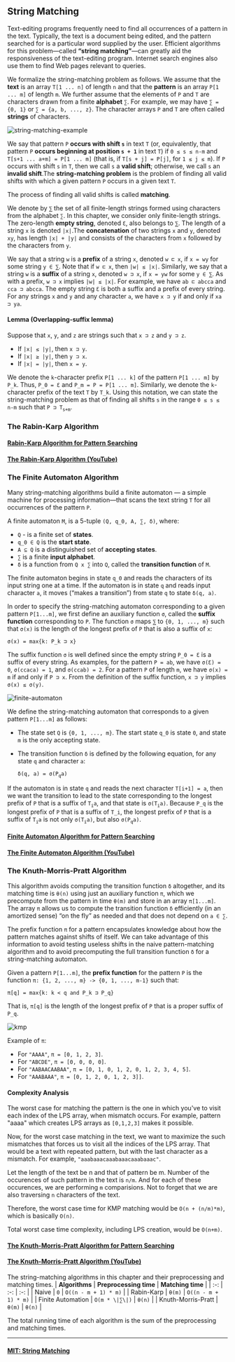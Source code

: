 ## String Matching
Text-editing programs frequently need to find all occurrences  of a pattern in the text. Typically, the text is a document being edited, and the pattern searched for is a particular word supplied by the user. Efficient algorithms for this problem—called __“string matching”__—can greatly aid the responsiveness of the text-editing program.  Internet search engines also use them to find Web pages relevant to queries.

We  formalize  the  string-matching  problem  as  follows.    We  assume  that  the __text__  is  an  array `T[1 ... n]` of  length `n` and  that  the  __pattern__  is  an  array `P[1 ... m]` of  length `m`.   We  further  assume  that  the  elements  of `P` and `T` are  characters drawn from a finite __alphabet__ `∑`.  For example,  we may have `∑ = {0, 1}` or `∑ = {a, b, ..., z}`.  The character arrays `P` and `T` are often called __strings__ of characters.

![string-matching-example](./images/string-matching-example.png)

We say that pattern `P` __occurs with shift `s`__ in text `T` (or, equivalently, that pattern `P` __occurs beginning at position `s + 1`__ in text `T`) if `0 ≤ s ≤ n-m` and `T[s+1 ... a+m] = P[1 ... m]` (that is, if `T[s + j] = P[j]`, for `1 ≤ j ≤ m`). If `P` occurs with shift `s` in `T`, then we call `s` a __valid shift__; otherwise, we call `s` an __invalid shift__.The __string-matching problem__ is the problem of finding all valid shifts with which a given pattern `P` occurs in a given text `T`.

The process of finding all valid shifts is called __matching__.

We  denote  by `⅀` the  set  of  all  finite-length  strings  formed using  characters  from  the  alphabet `∑`. In  this  chapter,  we consider  only  finite-length strings.  The zero-length __empty string__, denoted `Ɛ`, also belongs to `⅀`. The length  of  a string `x` is denoted `|x|`.The __concatenation__ of  two strings `x` and `y`, denoted `xy`, has length `|x| + |y|` and consists of the characters from `x` followed by the characters from `y`.

We say that a string `w` is a __prefix__ of a string `x`, denoted `w ⊏ x`, if `x = wy` for some string `y ∈ ⅀`.  Note that if `w ⊏ x`, then `|w| ≤ |x|`.  Similarly, we say that a string `w` is a __suffix__ of a string `x`, denoted `w ⊐ x`, if `x = yw` for some `y ∈ ⅀`. As with a prefix, `w ⊐ x` implies `|w| ≤ |x|`. For example, we have `ab ⊏ abcca` and `cca ⊐ abcca`. The empty string `Ɛ` is both a suffix and a prefix of every string. For any strings `x` and `y` and any character `a`, we have `x ⊐ y` if and only if `xa ⊐ ya`.

#### Lemma (Overlapping-suffix lemma)
Suppose that `x`, `y`, and `z` are strings such that `x ⊐ z` and `y ⊐ z`.
* If `|x| ≤ |y|`, then `x ⊐ y`.
* If `|x| ≥ |y|`, then `y ⊐ x`.
* If `|x| = |y|`, then `x = y`.

We denote the `k`-character prefix `P[1 ... k]` of the pattern `P[1 ... m]` by `P_k`.  Thus, `P_0 = Ɛ` and `P_m = P = P[1 ... m]`. Similarly, we denote the `k`-character prefix of the text `T` by `T_k`.  Using this notation,  we can state the string-matching problem as that of finding all shifts `s` in the range `0 ≤ s ≤ n-m` such that `P ⊐ T`<sub>`s+m`</sub>.

### The Rabin-Karp Algorithm
#### [Rabin-Karp Algorithm for Pattern Searching](https://www.geeksforgeeks.org/rabin-karp-algorithm-for-pattern-searching/)

#### [The Rabin-Karp Algorithm (YouTube)](https://www.youtube.com/watch?v=qQ8vS2btsxI)


### The Finite Automaton Algorithm
Many string-matching algorithms build a finite automaton — a simple machine for processing information—that scans the text string `T` for all occurrences of the pattern `P`.

A finite automaton `M`, is  a  5-tuple `(Q, q_0, A, ∑, δ)`, where:
* `Q` - is a finite set of __states__.
* `q_0 ∈ Q` is the __start state__.
* `A ⊆ Q` is a distinguished set of __accepting states__.
* `∑` is a finite __input alphabet__.
* `δ` is a function from `Q x ∑` into `Q`, called the __transition function__ of `M`.

The finite automaton begins in state `q_0` and reads the characters of its input string one at a time.  If the automaton is in state `q` and reads input character `a`, it moves (“makes a transition”) from state `q` to state `δ(q, a)`.

In order to specify the string-matching automaton corresponding to a given pattern `P[1...m]`, we first define an auxiliary function `σ`, called the __suffix function__ corresponding to `P`. The function `σ` maps `⅀` to `{0, 1, ..., m}` such that `σ(x)` is the length of the longest prefix of `P` that is also a suffix of `x`:

`σ(x) = max{k: P_k ⊐ x}`

The  suffix  function `σ` is  well  defined  since  the  empty  string `P_0 = Ɛ` is  a  suffix of every string. As examples,  for the pattern `P = ab`, we have `σ(Ɛ) = 0`, `σ(ccaca) = 1`, and `σ(ccab) = 2`.   For  a  pattern `P` of  length `m`, we have `σ(x) = m` if  and  only  if `P ⊐ x`. From  the  definition  of  the  suffix  function, `x ⊐ y` implies `σ(x) ≤ σ(y)`.

![finite-automaton](./images/finite-automaton.png)

We define  the  string-matching  automaton  that  corresponds  to  a  given  pattern `P[1...m]` as follows:
* The state set `Q` is `{0, 1, ..., m}`. The start state `q_0` is state `0`, and state `m` is the only accepting state.
* The transition function `δ` is defined by the following equation, for any state `q` and character `a`:
    
    `δ(q, a) = σ(P`<sub>`q`</sub>`a)`

If the automaton is in state `q` and reads the next character `T[i+1] = a`, then we want the transition to lead to the state corresponding to the longest prefix of `P` that is a suffix of `T`<sub>`i`</sub>`a`, and that state is `σ(T`<sub>`i`</sub>`a)`. Because `P_q` is the longest prefix of `P` that is a suffix of `T_i`, the longest prefix of `P` that is a suffix of `T`<sub>`i`</sub>`a` is not only `σ(T`<sub>`i`</sub>`a)`, but  also `σ(P`<sub>`q`</sub>`a)`.

#### [Finite Automaton Algorithm for Pattern Searching](https://www.geeksforgeeks.org/finite-automata-algorithm-for-pattern-searching/)

#### [The Finite Automaton Algorithm (YouTube)](https://www.youtube.com/watch?v=njzrUYrCK0w)


### The Knuth-Morris-Pratt Algorithm
This algorithm avoids computing the transition function `δ` altogether, and its matching time is `θ(n)` using just an auxiliary function `π`, which we precompute from the pattern in time `θ(m)` and store in an array `π[1...m]`. The array `π` allows us to compute the transition function `δ` efficiently (in an amortized sense) “on the fly” as needed and that does not depend on `a ∈ ∑`.

The prefix  function `π` for  a pattern  encapsulates  knowledge  about  how  the  pattern matches against shifts of itself.  We can take advantage of this information to avoid testing useless shifts in the naive pattern-matching  algorithm  and to avoid precomputing the full transition function `δ` for a string-matching automaton.

Given a pattern `P[1...m]`, the __prefix function__ for the pattern `P` is the function `π: {1, 2, ..., m} -> {0, 1, ..., m-1}` such that:

`π[q] = max{k: k < q and P_k ⊐ P_q}`

That is, `π[q]` is the length of the longest prefix of `P` that is a proper suffix of `P_q`.

![kmp](./images/kmp.png)

Example of `π`:
* For `"AAAA"`, `π = [0, 1, 2, 3]`.
* For `"ABCDE"`, `π = [0, 0, 0, 0]`.
* For `"AABAACAABAA"`, `π = [0, 1, 0, 1, 2, 0, 1, 2, 3, 4, 5]`.
* For `"AAABAAA"`, `π = [0, 1, 2, 0, 1, 2, 3]]`.

#### Complexity Analysis
The worst case for matching the pattern is the one in which you've to visit each index of the LPS array, when mismatch occurs. For example, pattern "aaaa" which creates LPS arrays as `[0,1,2,3]`  makes it possible.

Now, for the worst case matching in the text, we want to maximize the such mismatches that forces us to visit all the indices of the LPS array. That would be a text with repeated pattern, but with the last character as a mismatch. For example, `"aaabaaacaaabaaacaaabaaac"`.

Let the length of the text be n and that of pattern be m. Number of the occurences of such pattern in the text is `n/m`. And for each of these occurences, we are performing `m` comparisions. Not to forget that we are also traversing `n` characters of the text.

Therefore, the worst case time for KMP matching would be `O(n + (n/m)*m)`, which is basically `O(n)`.

Total worst case time complexity, including LPS creation, would be `O(n+m)`.

#### [The Knuth-Morris-Pratt Algorithm for Pattern Searching](https://www.educative.io/edpresso/what-is-the-knuth-morris-pratt-algorithm)

#### [The Knuth-Morris-Pratt Algorithm (YouTube)](https://www.youtube.com/watch?v=V5-7GzOfADQ)

The string-matching algorithms in this chapter and their preprocessing and matching times.
| __Algorithms__ | __Preprocessing time__ | __Matching time__ |
| :-: | :-: | :-: |
| Naive | `0` | `O((n - m + 1) * m)` |
| Rabin-Karp | `θ(m)` | `O((n - m + 1) * m)` |
| Finite Automation | `O(m * \|∑\|)` | `θ(n)` |
| Knuth-Morris-Pratt | `θ(m)` | `θ(n)` |

The total running time of each algorithm is the sum of the preprocessing and matching times. 

---

#### [MIT: String Matching](https://www.youtube.com/watch?v=NinWEPPrkDQ)

